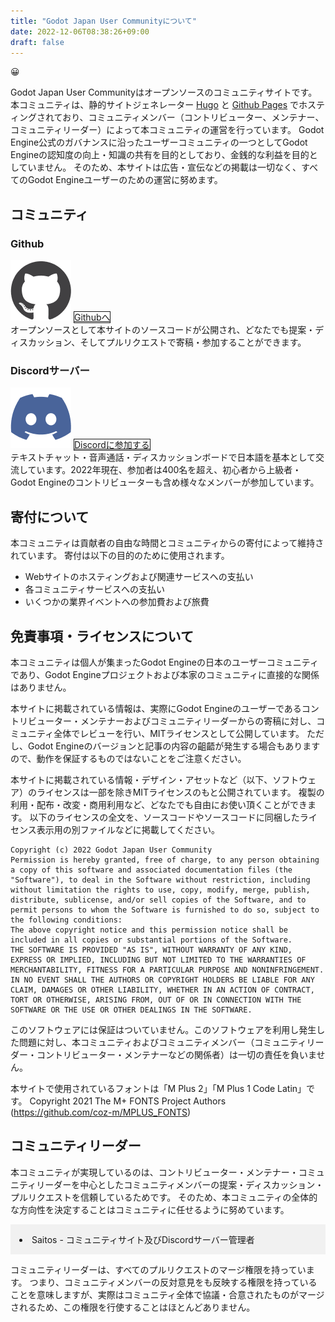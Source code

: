 ```yaml
---
title: "Godot Japan User Communityについて"
date: 2022-12-06T08:38:26+09:00
draft: false
---
```


<div class="row">
<div class="d-flex cpl col-lg-4 display-1 text-center justify-content-center  align-items-center">
<p>😀</p>
</div>
<div class="col col-lg-8">

Godot Japan User Communityはオープンソースのコミュニティサイトです。
本コミュニティは、静的サイトジェネレーター [Hugo](https://gohugo.io/) と [Github Pages](https://github.com/godot-jp/godot-jp) でホスティングされており、コミュニティメンバー（コントリビューター、メンテナー、コミュニティリーダー）によって本コミュニティの運営を行っています。
Godot Engine公式のガバナンスに沿ったユーザーコミュニティの一つとしてGodot Engineの認知度の向上・知識の共有を目的としており、金銭的な利益を目的としていません。
そのため、本サイトは広告・宣伝などの掲載は一切なく、すべてのGodot Engineユーザーのための運営に努めます。

</div>
</div>

## コミュニティ

<div class="row gx-2 d-flex justify-content-center align-items-stretch">
<div class="card d-flex p-3 mx-1 col-12 col-lg-5">
<h3 class="text-center">Github</h3>
<img src="Github-Icon.png" width="97px" class="mx-auto my-3">
<a href="https://github.com/godot-jp/godot-jp" class="btn btn-dark w-100 my-3 fw-bolder justify-content-center" style="border:1px solid;">Githubへ</a>
<div>
オープンソースとして本サイトのソースコードが公開され、どなたでも提案・ディスカッション、そしてプルリクエストで寄稿・参加することができます。
</div>
</div>
<div class="card p-3 my-2 my-lg-0 mx-1 col-12 col-lg-5">
<h3 class="text-center">Discordサーバー</h3>
<img src="Discord-Icon.png" width="97px" class="mx-auto my-3">
<a href="https://discord.gg/DyFvSJZ" class="btn btn-dark w-100 my-3 fw-bolder justify-content-center" style="border:1px solid;">Discordに参加する</a>
<div>
テキストチャット・音声通話・ディスカッションボードで日本語を基本として交流しています。2022年現在、参加者は400名を超え、初心者から上級者・Godot Engineのコントリビューターも含め様々なメンバーが参加しています。
</div>
</div>
</div>

## 寄付について

本コミュニティは貢献者の自由な時間とコミュニティからの寄付によって維持されています。
寄付は以下の目的のために使用されます。

- Webサイトのホスティングおよび関連サービスへの支払い
- 各コミュニティサービスへの支払い
- いくつかの業界イベントへの参加費および旅費

## 免責事項・ライセンスについて

本コミュニティは個人が集まったGodot Engineの日本のユーザーコミュニティであり、Godot Engineプロジェクトおよび本家のコミュニティに直接的な関係はありません。

本サイトに掲載されている情報は、実際にGodot Engineのユーザーであるコントリビューター・メンテナーおよびコミュニティリーダーからの寄稿に対し、コミュニティ全体でレビューを行い、MITライセンスとして公開しています。
ただし、Godot Engineのバージョンと記事の内容の齟齬が発生する場合もありますので、動作を保証するものではないことをご注意ください。

本サイトに掲載されている情報・デザイン・アセットなど（以下、ソフトウェア）のライセンスは一部を除きMITライセンスのもと公開されています。
複製の利用・配布・改変・商用利用など、どなたでも自由にお使い頂くことができます。
以下のライセンスの全文を、ソースコードやソースコードに同梱したライセンス表示用の別ファイルなどに掲載してください。

```
Copyright (c) 2022 Godot Japan User Community
Permission is hereby granted, free of charge, to any person obtaining a copy of this software and associated documentation files (the "Software"), to deal in the Software without restriction, including without limitation the rights to use, copy, modify, merge, publish, distribute, sublicense, and/or sell copies of the Software, and to permit persons to whom the Software is furnished to do so, subject to the following conditions:
The above copyright notice and this permission notice shall be included in all copies or substantial portions of the Software.
THE SOFTWARE IS PROVIDED "AS IS", WITHOUT WARRANTY OF ANY KIND, EXPRESS OR IMPLIED, INCLUDING BUT NOT LIMITED TO THE WARRANTIES OF MERCHANTABILITY, FITNESS FOR A PARTICULAR PURPOSE AND NONINFRINGEMENT. IN NO EVENT SHALL THE AUTHORS OR COPYRIGHT HOLDERS BE LIABLE FOR ANY CLAIM, DAMAGES OR OTHER LIABILITY, WHETHER IN AN ACTION OF CONTRACT, TORT OR OTHERWISE, ARISING FROM, OUT OF OR IN CONNECTION WITH THE SOFTWARE OR THE USE OR OTHER DEALINGS IN THE SOFTWARE.
```

このソフトウェアには保証はついていません。このソフトウェアを利用し発生した問題に対し、本コミュニティおよびコミュニティメンバー（コミュニティリーダー・コントリビューター・メンテナーなどの関係者）は一切の責任を負いません。

本サイトで使用されているフォントは「M Plus 2」「M Plus 1 Code Latin」です。
Copyright 2021 The M+ FONTS Project Authors (https://github.com/coz-m/MPLUS_FONTS)

## コミュニティリーダー

本コミュニティが実現しているのは、コントリビューター・メンテナー・コミュニティリーダーを中心としたコミュニティメンバーの提案・ディスカッション・プルリクエストを信頼しているためです。
そのため、本コミュニティの全体的な方向性を決定することはコミュニティに任せるように努めています。

<ul class="rounded-5" style="background-color:#f1f1f1; padding:1em; list-style:inside; border-rounded:10px; display:block;">
<li>Saitos - コミュニティサイト及びDiscordサーバー管理者</li>
</ul>

コミュニティリーダーは、すべてのプルリクエストのマージ権限を持っています。
つまり、コミュニティメンバーの反対意見をも反映する権限を持っていることを意味しますが、実際はコミュニティ全体で協議・合意されたものがマージされるため、この権限を行使することはほとんどありません。